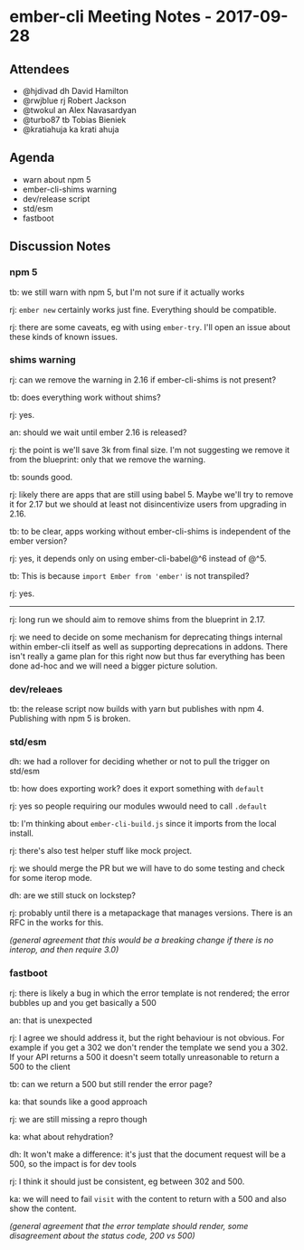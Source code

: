 # ember-cli Meeting Notes - 2017-09-28

## Attendees

- @hjdivad dh David Hamilton
- @rwjblue rj Robert Jackson
- @twokul an Alex Navasardyan
- @turbo87 tb Tobias Bieniek
- @kratiahuja ka krati ahuja

## Agenda

- warn about npm 5
- ember-cli-shims warning
- dev/release script
- std/esm
- fastboot

## Discussion Notes

### npm 5

tb: we still warn with npm 5, but I'm not sure if it actually works

rj: `ember new` certainly works just fine.  Everything should be compatible.

rj: there are some caveats, eg with using `ember-try`.  I'll open an issue about these kinds of known issues.

### shims warning

rj: can we remove the warning in 2.16 if ember-cli-shims is not present?

tb: does everything work without shims?

rj: yes.

an: should we wait until ember 2.16 is released?

rj: the point is we'll save 3k from final size.  I'm not suggesting we remove it from the blueprint: only that we remove the warning.

tb: sounds good.

rj: likely there are apps that are still using babel 5.  Maybe we'll try to remove it for 2.17 but we should at least not disincentivize users from upgrading in 2.16.

tb: to be clear, apps working without ember-cli-shims is independent of the ember version?

rj: yes, it depends only on using ember-cli-babel@^6 instead of @^5.

tb: This is because `import Ember from 'ember'` is not transpiled?

rj: yes.

---

rj: long run we should aim to remove shims from the blueprint in 2.17.

rj: we need to decide on some mechanism for deprecating things internal within ember-cli itself as well as supporting deprecations in addons.  There isn't really a game plan for this right now but thus far everything has been done ad-hoc and we will need a bigger picture solution.

### dev/releaes

tb: the release script now builds with yarn but publishes with npm 4.  Publishing with npm 5 is broken.

### std/esm

dh: we had a rollover for deciding whether or not to pull the trigger on std/esm

tb: how does exporting work?  does it export something with `default`

rj: yes so people requiring our modules wwould need to call `.default`

tb: I'm thinking about `ember-cli-build.js` since it imports from the local install.

rj: there's also test helper stuff like mock project.

rj: we should merge the PR but we will have to do some testing and check for some iterop mode.

dh: are we still stuck on lockstep?

rj: probably until there is a metapackage that manages versions.  There is an RFC in the works for this.

*(general agreement that this would be a breaking change if there is no interop, and then require 3.0)*

### fastboot

rj: there is likely a bug in which the error template is not rendered; the error bubbles up and you get basically a 500

an: that is unexpected

rj: I agree we should address it, but the right behaviour is not obvious.  For example if you get a 302 we don't render the template we send you a 302.  If your API returns a 500 it doesn't seem totally unreasonable to return a 500 to the client

tb: can we return a 500 but still render the error page?

ka: that sounds like a good approach

rj: we are still missing a repro though

ka: what about rehydration?

dh: It won't make a difference: it's just that the document request will be a 500, so the impact is for dev tools

rj: I think it should just be consistent, eg between 302 and 500.

ka: we will need to fail `visit` with the content to return with a 500 and also show the content.

*(general agreement that the error template should render, some disagreement about the status code, 200 vs 500)*
